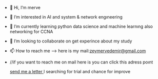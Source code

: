 - 👋 Hi, I’m merve 
- 👀 I’m interested in AI and system & network engıneering
- 🌱 I’m currently learning python data science and machine learnıng also networking for CCNA
- 💞️ I’m looking to collaborate on get experince about my study
- 📫 How to reach me --> here is my mail:zeymervedemir@gmail.com
- 
  //if you want to reach me on mail here is you can click this adress poınt
  
  [send me a letter ](mailto:zeymervedemir@gmail.com)
 I searching for trial and chance for improve
